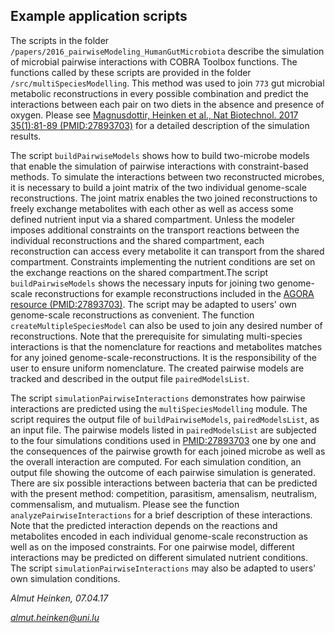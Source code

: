 ## Example application scripts

The scripts in the folder `/papers/2016_pairwiseModeling_HumanGutMicrobiota` describe the simulation of microbial pairwise interactions with COBRA Toolbox functions. The functions called by these scripts are provided in the folder `/src/multiSpeciesModelling`. This method was used to join `773` gut microbial metabolic reconstructions in every possible combination and predict the interactions between each pair on two diets in the absence and presence of oxygen. Please see [Magnusdottir, Heinken et al., Nat Biotechnol. 2017 35(1):81-89 (PMID:27893703)](http://www.nature.com/nbt/journal/v35/n1/abs/nbt.3703.html) for a detailed description of the simulation results.

The script `buildPairwiseModels` shows how to build two-microbe models that enable the simulation of pairwise interactions with constraint-based methods. To simulate the interactions between two reconstructed microbes, it is necessary to build a joint matrix of the two individual genome-scale reconstructions. The joint matrix enables the two joined reconstructions to freely exchange metabolites with each other as well as access some defined nutrient input via a shared compartment. Unless the modeler imposes additional constraints on the transport reactions between the individual reconstructions and the shared compartment, each reconstruction can access every metabolite it can transport from the shared compartment. Constraints implementing the nutrient conditions are set on the exchange reactions on the shared compartment.The script `buildPairwiseModels` shows the necessary inputs for joining two genome-scale reconstructions for example reconstructions included in the [AGORA resource (PMID:27893703)](http://www.nature.com/nbt/journal/v35/n1/abs/nbt.3703.html). The script may be adapted to users' own genome-scale reconstructions as convenient. The function `createMultipleSpeciesModel` can also be used to join any desired number of reconstructions. Note that the prerequisite for simulating multi-species interactions is that the nomenclature for reactions and metabolites matches for any joined genome-scale-reconstructions. It is the responsibility of the user to ensure uniform nomenclature. The created pairwise models are tracked and described in the output file `pairedModelsList`.

The script `simulationPairwiseInteractions` demonstrates how pairwise interactions are predicted using the `multiSpeciesModelling` module. The script requires the output file of `buildPairwiseModels`, `pairedModelsList`, as an input file. The pairwise models listed in `pairedModelsList` are subjected to the four simulations conditions used in [PMID:27893703](http://www.nature.com/nbt/journal/v35/n1/abs/nbt.3703.html) one by one and the consequences of the pairwise growth for each joined microbe as well as the overall interaction are computed. For each simulation condition, an output file showing the outcome of each pairwise simulation is generated. There are six possible interactions between bacteria that can be predicted with the present method: competition, parasitism, amensalism, neutralism, commensalism, and mutualism. Please see the function `analyzePairwiseInteractions` for a brief description of these interactions. Note that the predicted interaction depends on the reactions and metabolites encoded in each individual genome-scale reconstruction as well as on the imposed constraints. For one pairwise model, different interactions may be predicted on different simulated nutrient conditions. The script `simulationPairwiseInteractions` may also be adapted to users' own simulation conditions.

*Almut Heinken, 07.04.17*

*[almut.heinken@uni.lu](almut.heinken@uni.lu)*
